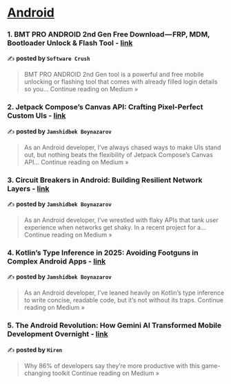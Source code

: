 
<h1><a href=https://medium.com/tag/android/recommended target="_blank" rel="noopener noreferrer">Android</a></h1>
<h3>1. BMT PRO ANDROID 2nd Gen Free Download — FRP, MDM, Bootloader Unlock & Flash Tool - <a href="https://medium.com/@deepakpotalwad12/bmt-pro-android-2nd-gen-free-download-frp-mdm-bootloader-unlock-flash-tool-0ddd5436738d?source=rss------android-5" target="_blank" rel="noopener noreferrer">link</a></h3>

✍️ **posted by `Software Crush`**

<blockquote>BMT PRO ANDROID 2nd Gen tool is a powerful and free mobile unlocking or flashing tool that comes with already filled login details so you…
Continue reading on Medium »</blockquote>

<h3>2. Jetpack Compose’s Canvas API: Crafting Pixel-Perfect Custom UIs - <a href="https://jamshidbekboynazarov.medium.com/jetpack-composes-canvas-api-crafting-pixel-perfect-custom-uis-c4e87356ecd7?source=rss------android-5" target="_blank" rel="noopener noreferrer">link</a></h3>

✍️ **posted by `Jamshidbek Boynazarov`**

<blockquote>As an Android developer, I’ve always chased ways to make UIs stand out, but nothing beats the flexibility of Jetpack Compose’s Canvas API…
Continue reading on Medium »</blockquote>

<h3>3. Circuit Breakers in Android: Building Resilient Network Layers - <a href="https://jamshidbekboynazarov.medium.com/circuit-breakers-in-android-building-resilient-network-layers-ab7f755a9349?source=rss------android-5" target="_blank" rel="noopener noreferrer">link</a></h3>

✍️ **posted by `Jamshidbek Boynazarov`**

<blockquote>As an Android developer, I’ve wrestled with flaky APIs that tank user experience when networks get shaky. In a recent project for a…
Continue reading on Medium »</blockquote>

<h3>4. Kotlin’s Type Inference in 2025: Avoiding Footguns in Complex Android Apps - <a href="https://jamshidbekboynazarov.medium.com/kotlins-type-inference-in-2025-avoiding-footguns-in-complex-android-apps-fa6c511398bf?source=rss------android-5" target="_blank" rel="noopener noreferrer">link</a></h3>

✍️ **posted by `Jamshidbek Boynazarov`**

<blockquote>As an Android developer, I’ve leaned heavily on Kotlin’s type inference to write concise, readable code, but it’s not without its traps.
Continue reading on Medium »</blockquote>

<h3>5. The Android Revolution: How Gemini AI Transformed Mobile Development Overnight - <a href="https://medium.com/@hiren6997/the-android-revolution-how-gemini-ai-transformed-mobile-development-overnight-7869e9440272?source=rss------android-5" target="_blank" rel="noopener noreferrer">link</a></h3>

✍️ **posted by `Hiren`**

<blockquote>Why 86% of developers say they’re more productive with this game-changing toolkit
Continue reading on Medium »</blockquote>

